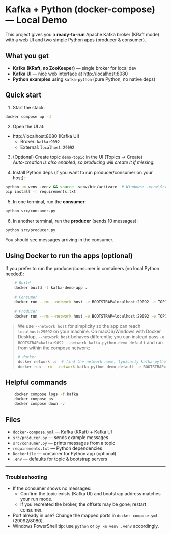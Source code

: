 # Kafka + Python (docker-compose) — Local Demo

This project gives you a **ready-to-run** Apache Kafka broker (KRaft mode) with a web UI and two simple Python apps (producer & consumer).

## What you get
- **Kafka (KRaft, no ZooKeeper)** — single broker for local dev
- **Kafka UI** — nice web interface at http://localhost:8080
- **Python examples** using `kafka-python` (pure Python, no native deps)

## Quick start

1) Start the stack:
```bash
docker compose up -d
```

2) Open the UI at:
- http://localhost:8080  (Kafka UI)
  - Broker: `kafka:9092`
  - External: `localhost:29092`

3) (Optional) Create topic `demo-topic` in the UI (Topics → Create)  
   *Auto-creation is also enabled, so producing will create it if missing.*

4) Install Python deps (if you want to run producer/consumer on your host):
```bash
python -m venv .venv && source .venv/bin/activate  # Windows: .venv\Scripts\activate
pip install -r requirements.txt
```

5) In one terminal, run the **consumer**:
```bash
python src/consumer.py
```

6) In another terminal, run the **producer** (sends 10 messages):
```bash
python src/producer.py
```

You should see messages arriving in the consumer.

## Using Docker to run the apps (optional)

If you prefer to run the producer/consumer in containers (no local Python needed):

```bash
    # Build
    docker build -t kafka-demo-app .
    
    # Consumer
    docker run --rm --network host -e BOOTSTRAP=localhost:29092 -e TOPIC=demo-topic kafka-demo-app python src/consumer.py
    
    # Producer
    docker run --rm --network host -e BOOTSTRAP=localhost:29092 -e TOPIC=demo-topic kafka-demo-app python src/producer.py
```

> We use `--network host` for simplicity so the app can reach `localhost:29092` on your machine. On macOS/Windows with Docker Desktop, `--network host` behaves differently; you can instead pass `-e BOOTSTRAP=kafka:9092 --network kafka-python-demo_default` and run from within the compose network:
> 
> ```bash
> # docker
> docker network ls  # find the network name; typically kafka-python-demo_default
> docker run --rm --network kafka-python-demo_default -e BOOTSTRAP=kafka:9092 -e TOPIC=demo-topic kafka-demo-app python src/producer.py
> ```

## Helpful commands

```bash
    docker compose logs -f kafka
    docker compose ps
    docker compose down -v
```

## Files

- `docker-compose.yml` — Kafka (KRaft) + Kafka UI
- `src/producer.py` — sends example messages
- `src/consumer.py` — prints messages from a topic
- `requirements.txt` — Python dependencies
- `Dockerfile` — container for Python app (optional)
- `.env` — defaults for topic & bootstrap servers

---

### Troubleshooting

- If the consumer shows no messages:
  - Confirm the topic exists (Kafka UI) and bootstrap address matches your run mode.
  - If you recreated the broker, the offsets may be gone; restart consumer.
- Port already in use? Change the mapped ports in `docker-compose.yml` (29092/8080).
- Windows PowerShell tip: use `python` or `py -m venv .venv` accordingly.
